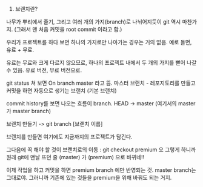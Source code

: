 1. 브랜치란?

나무가 뿌리에서 줄기, 그리고 여러 개의 가지(branch)로 나뉘어지듯이 git 역시 마찬가지. (그래서 맨 처음 커밋을 root commit 이라고 함.)

우리가 프로젝트를 하다 보면 하나의 가지로만 나아가는 경우는 거의 없음. 예로 들면, 유료 + 무료.

유료는 무료와 크게 다르지 않으므로, 하나의 프로젝트 내에서 두 개의 가지를 뻗어 나갈 수 있음. 유료 버전, 무료 버전으로.

git status 쳐 보면 On branch master 라고 뜸.
마스터 브랜치 - 레포지토리를 만들고 커밋을 하면 자동으로 생기는 브랜치 (기본 브랜치)

commit history를 보면 나오는 흐름이 branch.
HEAD -> master (여기서의 master 가 master branch)

브랜치 만들기 -> git branch [브랜치 이름]

브랜치를 만들면 여기에도 지금까지의 프로젝트가 담긴다.

그다음에 꼭 해야 할 것이 브랜치로의 이동 : git checkout premium
오 그렇게 하니까 원래 git에 맨날 뜨던 줄 (master) 가 (premium) 으로 바뀌네!!

이제 작업을 하고 커밋을 하면 premium branch 에만 반영되는 것. master branch는 그대로야. 그러니까 기존에 있는 것들을 premium을 위해 바꿔도 되는 거지.
